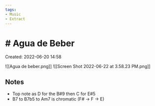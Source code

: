 ```yaml
---
tags:
- Music
- Extract
---
```

# # Agua de Beber 
Created: 2022-06-20 14:58  

![[Agua de beber.png]]
![[Screen Shot 2022-06-22 at 3.58.23 PM.png]]
## Notes 
- Top note as D for the B#9 then C for E#5 
- B7 to B7b5 to Am7 is chromatic (F# → F → E) 